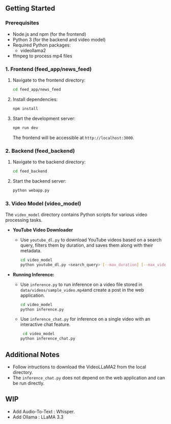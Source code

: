 
## Getting Started

### Prerequisites

-   Node.js and npm (for the frontend)
-   Python 3 (for the backend and video model)
-   Required Python packages:
    -   videollama2
-   ffmpeg to process mp4 files

### 1. Frontend (feed\_app/news\_feed)

1. Navigate to the frontend directory:

    ```bash
    cd feed_app/news_feed
    ```

2. Install dependencies:

    ```bash
    npm install
    ```

3. Start the development server:

    ```bash
    npm run dev
    ```

    The frontend will be accessible at `http://localhost:3000`.

### 2. Backend (feed\_backend)

1. Navigate to the backend directory:

    ```bash
    cd feed_backend
    ```

2. Start the backend server:

    ```bash
    python webapp.py
    ```


### 3. Video Model (video\_model)

The `video_model` directory contains Python scripts for various video processing tasks.

-   **YouTube Video Downloader**

    - Use `youtube_dl.py` to download YouTube videos based on a search query, filters them by duration, and saves them along with their metadata.

        ```bash
        cd video_model
        python youtube_dl.py <search_query> [--max_duration] [--max_videos] [--output_dir]
        ```

-   **Running Inference:**

    -   Use `inference.py` to run inference on a video file stored in `data/videos/sample_video.mp4`and create a post in the web application.
        ```bash
        cd video_model
        python inference.py
        ```

    -   Use `inference_chat.py` for inference on a single video with an interactive chat feature.
        ```bash
         cd video_model
        python inference_chat.py
        ```

## Additional Notes

-   Follow intructions to download the VideoLLaMA2 from the local directory.
-   The `inference_chat.py` does not depend on the web application and can be run directly.


## WIP

-   Add Audio-To-Text : Whisper.
-   Add Ollama : LLaMA 3.3

